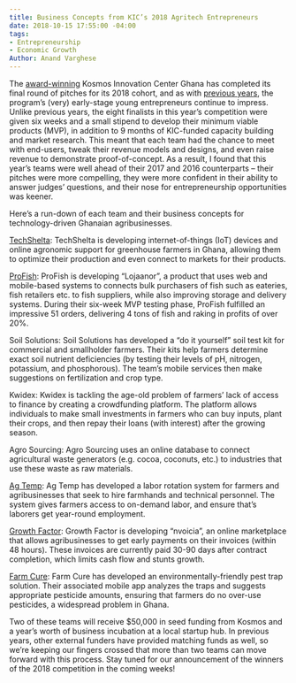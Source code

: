 ```yaml
---
title: Business Concepts from KIC’s 2018 Agritech Entrepreneurs
date: 2018-10-15 17:55:00 -04:00
tags:
- Entrepreneurship
- Economic Growth
Author: Anand Varghese
---
```


The [award-winning](https://dai-global-digital.com/kosmos-innovation-center-wins-2018-p3-impact-award.html) Kosmos Innovation Center Ghana has completed its final round of pitches for its 2018 cohort, and as with [previous years](https://dai-global-digital.com/catalyzing-ghanas-growing-agritech-ecosystem.html), the program’s (very) early-stage young entrepreneurs continue to impress. Unlike previous years, the eight finalists in this year’s competition were given six weeks and a small stipend to develop their minimum viable products (MVP), in addition to 9 months of KIC-funded capacity building and market research. This meant that each team had the chance to meet with end-users, tweak their revenue models and designs, and even raise revenue to demonstrate proof-of-concept. As a result, I found that this year’s teams were well ahead of their 2017 and 2016 counterparts – their pitches were more compelling, they were more confident in their ability to answer judges’ questions, and their nose for entrepreneurship opportunities was keener. 

Here’s a run-down of each team and their business concepts for technology-driven Ghanaian agribusinesses. 

<!--more-->

[TechShelta](http://greenginie.com/): TechShelta is developing internet-of-things (IoT) devices and online agronomic support for greenhouse farmers in Ghana, allowing them to optimize their production and even connect to markets for their products. 

[ProFish](https://lojaanor.com/): ProFish is developing “Lojaanor”, a product that uses web and mobile-based systems to connects bulk purchasers of fish such as eateries, fish retailers etc. to fish suppliers, while also improving storage and delivery systems. During their six-week MVP testing phase, ProFish fulfilled an impressive 51 orders, delivering 4 tons of fish and raking in profits of over 20%. 

Soil Solutions: Soil Solutions has developed a “do it yourself” soil test kit for commercial and smallholder farmers. Their kits help farmers determine exact soil nutrient deficiencies (by testing their levels of pH, nitrogen, potassium, and phosphorous). The team’s mobile services then make suggestions on fertilization and crop type.

Kwidex: Kwidex is tackling the age-old problem of farmers’ lack of access to finance by creating a crowdfunding platform. The platform allows individuals to make small investments in farmers who can buy inputs, plant their crops, and then repay their loans (with interest) after the growing season. 

Agro Sourcing: Agro Sourcing uses an online database to connect agricultural waste generators (e.g. cocoa, coconuts, etc.) to industries that use these waste as raw materials. 

[Ag Temp](http://www.agtemp.com/): Ag Temp has developed a labor rotation system for farmers and agribusinesses that seek to hire farmhands and technical personnel. The system gives farmers access to on-demand labor, and ensure that’s laborers get year-round employment. 

[Growth Factor](http://www.nvoicia.com/): Growth Factor is developing “nvoicia”, an online marketplace that allows agribusinesses to get early payments on their invoices (within 48 hours). These invoices are currently paid 30-90 days after contract completion, which limits cash flow and stunts growth.

[Farm Cure](http://farmcuregh.com/): Farm Cure has developed an environmentally-friendly pest trap solution. Their associated mobile app analyzes the traps and suggests appropriate pesticide amounts, ensuring that farmers do no over-use pesticides, a widespread problem in Ghana.

Two of these teams will receive $50,000 in seed funding from Kosmos and a year’s worth of business incubation at a local startup hub. In previous years, other external funders have provided matching funds as well, so we’re keeping our fingers crossed that more than two teams can move forward with this process. Stay tuned for our announcement of the winners of the 2018 competition in the coming weeks!

